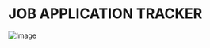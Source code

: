 # JOB APPLICATION TRACKER


![Image](https://github.com/user-attachments/assets/ae48279a-e8bc-4bcd-b722-09e07de7fafd)
